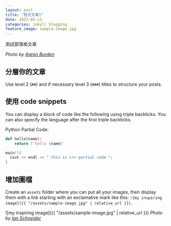 ```yaml
---
layout: post
title: "程式文章1"
date: 2022-05-13
categories: jekyll blogging
feature_image: sample-image.jpg
---
```


測試部落格文章

_Photo by [Aaron Burden](https://unsplash.com/@aaronburden)_

## 分層你的文章

Use level 2 (`##`) and if necessary level 3 (`###`) titles to structure your posts.

## 使用 code snippets

You can display a block of code like the following using triple backticks.
You can also specify the language after the first triple backticks.

Python Partial Code:
```python
def hello(name):
    return f'hello {name}'
```

```c++
main(){
  cout << endl << " this is c++ partial code ";
}

```


## 增加圖檔

Create an `assets` folder where you can put all your images,
then display them with a link starting with an exclamative mark like this:
`![my inspiring image]({{ "/assets/sample-image.jpg" | relative_url }})`.

![my inspiring image]({{ "/assets/sample-image.jpg" | relative_url }})
_Photo by [Ian Schneider](https://unsplash.com/@goian)_
